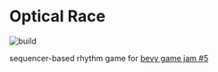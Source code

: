 # Optical Race

![build](https://github.com/hexeaktivitat/optical-race/actions/workflows/ci.yaml/badge.svg)

sequencer-based rhythm game for [bevy game jam #5](https://itch.io/jam/bevy-jam-5)
